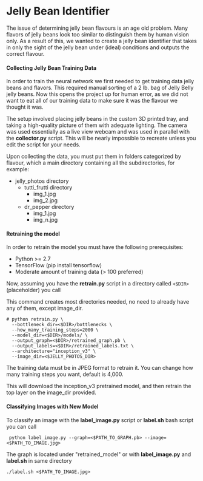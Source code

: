 # Jelly Bean Identifier

The issue of determining jelly bean flavours is an age old problem. Many flavors of jelly beans look too similar to distinguish them by human vision only. As a result of this, we wanted to create a jelly bean identifier that takes in only the sight of the jelly bean under (ideal) conditions and outputs the correct flavour.

#### Collecting Jelly Bean Training Data

In order to train the neural network we first needed to get training data jelly beans and flavors. This required manual sorting of a 2 lb. bag of Jelly Belly jelly beans. Now this opens the project up for human error, as we did not want to eat all of our training data to make sure it was the flavour we thought it was. 

The setup involved placing jelly beans in the custom 3D printed tray, and taking a high-quality picture of them with adequate lighting. The camera was used essentially as a live view webcam and was used in parallel with the **collector.py** script. This will be nearly impossible to recreate unless you edit the script for your needs. 

Upon collecting the data, you must put them in folders categorized by flavour, which a main directory containing all the subdirectories, for example:

* jelly_photos directory
  * tutti_frutti directory
    * img_1.jpg
    * img_2.jpg
  * dr_pepper directory
    * img_1.jpg
    * img_n.jpg

#### Retraining the model

In order to retrain the model you must have the following prerequisites:
+ Python >= 2.7
+ TensorFlow (pip install tensorflow)
+ Moderate amount of training data (> 100 preferred)

Now, assuming you have the **retrain.py** script in a directory called `<$DIR>` (placeholder) you call

This command creates most directories needed, no need to already have any of them, except image_dir.
```
# python retrain.py \
  --bottleneck_dir=<$DIR>/bottlenecks \
  --how_many_training_steps=2000 \
  --model_dir=<$DIR>/models/ \
  --output_graph=<$DIR>/retrained_graph.pb \
  --output_labels=<$DIR>/retrained_labels.txt \
  --architecture="inception_v3" \
  --image_dir=<$JELLY_PHOTOS_DIR>
```
  The training data must be in JPEG format to retrain it.
  You can change how many training steps you want, default is 4,000.
  
  This will download the inception_v3 pretrained model, and then retrain the top layer on the image_dir provided.
  
  #### Classifying Images with New Model
  

  To classify an image with the **label_image.py** script or **label.sh** bash script you can call
  
  ` python label_image.py --graph=<$PATH_TO_GRAPH.pb> --image=<$PATH_TO_IMAGE.jpg>`
  
  The graph is located under "retrained_model"
  or with **label_image.py** and **label.sh** in same directory
  
  `./label.sh <$PATH_TO_IMAGE.jpg>`
